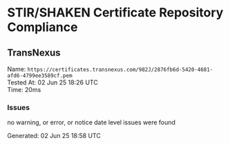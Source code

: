 # STIR/SHAKEN Certificate Repository Compliance

## TransNexus

Name: `https://certificates.transnexus.com/982J/2876fb6d-5420-4681-afd6-4799ee3589cf.pem`\
Tested At: 02 Jun 25 18:26 UTC\
Time: 20ms

### Issues

no warning, or error, or notice date level issues were found

Generated: 02 Jun 25 18:58 UTC